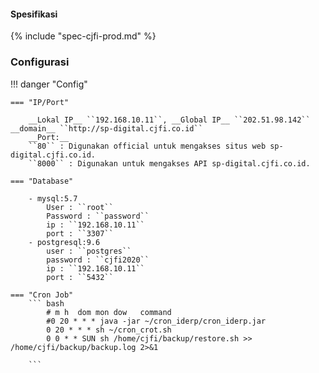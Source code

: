 #### Spesifikasi

{% include "spec-cjfi-prod.md" %}

### Configurasi

!!! danger "Config"

    === "IP/Port"

        __Lokal IP__ ``192.168.10.11``, __Global IP__ ``202.51.98.142`` __domain__ ``http://sp-digital.cjfi.co.id``  
        __Port:__  
        ``80`` : Digunakan official untuk mengakses situs web sp-digital.cjfi.co.id.  
        ``8000`` : Digunakan untuk mengakses API sp-digital.cjfi.co.id.  

    === "Database"

        - mysql:5.7
            User : ``root``
            Password : ``password``
            ip : ``192.168.10.11``
            port : ``3307``
        - postgresql:9.6
            user : ``postgres``
            password : ``cjfi2020``
            ip : ``192.168.10.11``
            port : ``5432``

    === "Cron Job"
        ``` bash
            # m h  dom mon dow   command
            #0 20 * * * java -jar ~/cron_iderp/cron_iderp.jar
            0 20 * * * sh ~/cron_crot.sh
            0 0 * * SUN sh /home/cjfi/backup/restore.sh >> /home/cjfi/backup/backup.log 2>&1

        ```